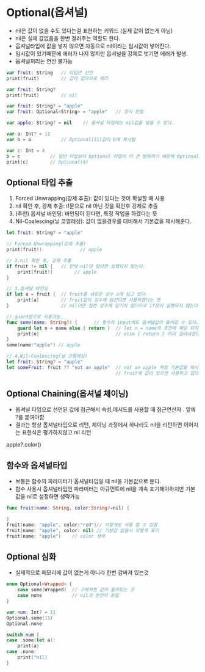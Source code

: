 # Optional(옵셔널)
- nil은 값이 없을 수도 있다는걸 표현하는 키워드 (실제 값이 없는게 아님)
- nil은 실제 값없음을 한번 걸러주는 역할도 한다.
- 옵셔널타입에 값을 넣지 않으면 자동으로 nil이라는 임시값이 넣어진다.
- 임시값이 있기때문에 에러가 나지 않지만 옵셔널을 강제로 벗기면 에러가 발생.
- 옵셔널끼리는 연산 불가능

```swift
var fruit: String   // 타입만 선언
print(fruit)        // 값이 없으므로 에러

var fruit: String?
print(fruit)        // nil

var fruit: String? = "apple"
var fruit: Optional<String> = "apple"   // 정식 문법

var apple: String? = nil    // 옵셔널 타입에는 nil값을 넣을 수 있다.

var a: Int? = 11
var b = a           // Optional(11)값이 b에 복사됨

var c: Int = 4 
b = c           // 일반 타입보다 Optional 타입이 더 큰 범위이기 때문에 Optional 타입으로 담김 
print(c)        // Optional(4) 

```

## Optional 타입 추출
1) Forced Unwrapping(강제 추출): 값이 있다는 것이 확실할 때 사용
2) nil 확인 후, 강제 추출: if문으로 nil 아닌 것을 확인후 강제로 추출
3) (추천) 옵셔널 바인딩: 바인딩이 된다면, 특정 작업을 하겠다는 뜻
4) Nil-Coalescing(닐 코얼레싱): 값이 없을경우를 대비해서 기본값을 제시해준다.

```swift
let fruit: String? = "apple"

// Forced Unwrapping(강제 추출)
print(fruit!)              // apple

// 2.nil 확인 후, 강제 추출
if fruit != nil {   // 만약 nil이 맞다면 실행되지 않는다.
    print(fruit!)        // apple
}

// 3.옵셔널 바인딩
if let a = fruit {  // fruit를 새로운 상수 a에 담고 있다.
    print(a)        // fruit값이 상수에 담긴다면 사용하겠다는 뜻
}                   // nil이면 일반 상수에 담기지 않으므로 if문이 실행되지 않는다.

// guard문으로 사용가능.
func some(name: String?) {      // 함수의 input에도 옵셔널값이 들어갈 수 있다.
    guard let n = name else { return }  // let n = name의 조건에 해당 되지 않는다면(상수에 담기지 않는다면)
    print(n)                            // else { return } 미리 걸러내겠다
}
some(name:"apple") // apple

// 4.Nil-Coalescing(닐 코얼레싱)
let fruit: String? = "apple"
let someFruit: fruit ?? "not an apple"  // not an apple 처럼 기본값을 제시한다.
                                        // fruit에 값이 있으면 사용하고 없으면 기본값 사용.
```

## Optional Chaining(옵셔널 체이닝)
- 옵셔널 타입으로 선언된 값에 접근해서 속성,메서드를 사용할 때 접근연산자 . 앞에 ?를 붙여야함
- 결과는 항상 옵셔널타입으로 리턴, 체이닝 과정에서 하나라도 nil을 리턴하면 이어지는 표현식은 평가하지않고 nil 리턴

apple?.color()

## 함수와 옵셔널타입
- 보통은 함수의 파라미터가 옵셔널타입일 때 nil을 기본값으로 둔다.
- 함수 사용시 옵셔널타입인 파라미터는 아규먼트에 nil을 계속 표기해야하지만 기본값을 nil로 설정하면 생략가능
 
```swift
func fruit(name: String, color:String?=nil) {

}
fruit(name: "apple", color:"red")// 이렇게도 사용 할 수 있음
fruit(name: "apple", color: nil) // 기본값 없을시 이렇게 표기
fruit(name: "apple")    // color 생략
```

## Optional 심화
- 실제적으로 메모리에 값이 없는게 아니라 한번 감싸져 있는것

```swift
enum Optional<Wrapped> {
    case some(Wrapped)  // 구체적인 값이 들어있는 곳
    case none           // nil과 완전히 동일
}

var num: Int? = 11
Optional.some(11)
Optional.none

switch num {
case .some(let a):
    print(a)
case .none:
    print("nil)
}
```
